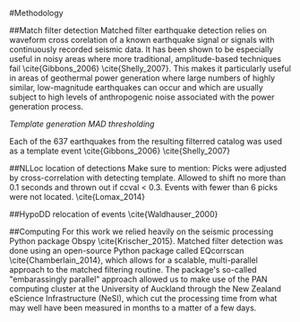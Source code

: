 #Methodology

##Match filter detection
Matched filter earthquake detection relies on waveform cross corelation of a known earthquake signal or signals with continuously recorded seismic data. It has been shown to be especially useful in noisy areas where more traditional, amplitude-based techniques fail \cite{Gibbons_2006} \cite{Shelly_2007}. This makes it particularly useful in areas of geothermal power generation where large numbers of highly similar, low-magnitude earthquakes can occur and which are usually subject to high levels of anthropogenic noise associated with the power generation process.

*Template generation*
*MAD thresholding*

Each of the 637 earthquakes from the resulting filterred catalog was used as a template event 
\cite{Gibbons_2006}
\cite{Shelly_2007}

##NLLoc location of detections
Make sure to mention: Picks were adjusted by cross-correlation with detecting template. Allowed to shift no more than 0.1 seconds and thrown out if ccval < 0.3. Events with fewer than 6 picks were not located. \cite{Lomax_2014}

##HypoDD relocation of events
\cite{Waldhauser_2000}

##Computing
For this work we relied heavily on the seismic processing Python package Obspy \cite{Krischer_2015}. Matched filter detection was done using an open-source Python package called EQcorrscan \cite{Chamberlain_2014}, which allows for a scalable, multi-parallel approach to the matched filtering routine. The package's so-called "embarassingly parallel" approach allowed us to make use of the PAN computing cluster at the University of Auckland through the New Zealand eScience Infrastructure (NeSI), which cut the processing time from what may well have been measured in months to a matter of a few days.
